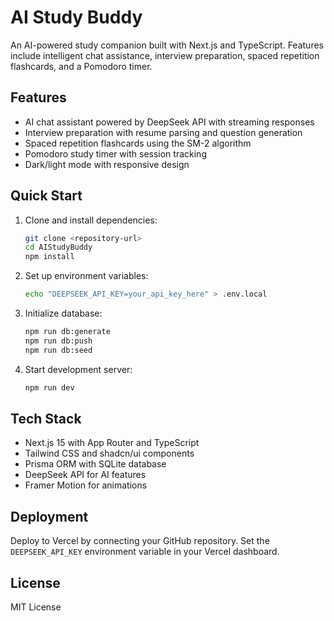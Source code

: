 # AI Study Buddy

An AI-powered study companion built with Next.js and TypeScript. Features include intelligent chat assistance, interview preparation, spaced repetition flashcards, and a Pomodoro timer.

## Features

- AI chat assistant powered by DeepSeek API with streaming responses
- Interview preparation with resume parsing and question generation
- Spaced repetition flashcards using the SM-2 algorithm
- Pomodoro study timer with session tracking
- Dark/light mode with responsive design

## Quick Start

1. Clone and install dependencies:
   ```bash
   git clone <repository-url>
   cd AIStudyBuddy
   npm install
   ```

2. Set up environment variables:
   ```bash
   echo "DEEPSEEK_API_KEY=your_api_key_here" > .env.local
   ```

3. Initialize database:
   ```bash
   npm run db:generate
   npm run db:push
   npm run db:seed
   ```

4. Start development server:
   ```bash
   npm run dev
   ```

## Tech Stack

- Next.js 15 with App Router and TypeScript
- Tailwind CSS and shadcn/ui components
- Prisma ORM with SQLite database
- DeepSeek API for AI features
- Framer Motion for animations

## Deployment

Deploy to Vercel by connecting your GitHub repository. Set the `DEEPSEEK_API_KEY` environment variable in your Vercel dashboard.

## License

MIT License
